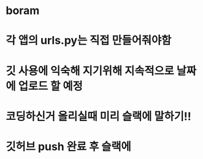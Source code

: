 # boram
# 각 앱의 urls.py는 직접 만들어줘야함
# 깃 사용에 익숙해 지기위해 지속적으로 날짜에 업로드 할 예정
# 코딩하신거 올리실때 미리 슬랙에 말하기!!
# 깃허브 push 완료 후 슬랙에